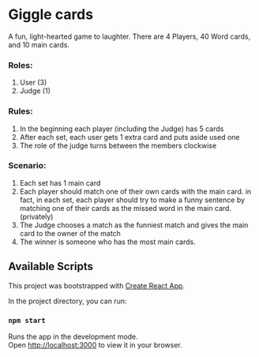 # Giggle cards

A fun, light-hearted game to laughter.
There are 4 Players, 40 Word cards, and 10 main cards. 

### Roles:
1. User (3)
2. Judge (1)

### Rules:
1. In the beginning each player (including the Judge) has 5 cards
2. After each set, each user gets 1 extra card and puts aside used one
3. The role of the judge turns between the members clockwise

### Scenario:
1. Each set has 1 main card
2. Each player should match one of their own cards with the main card. in fact, in each set, each player should try to make a funny sentence by matching one of their cards as the missed word in the main card. (privately)
3. The Judge chooses a match as the funniest match and gives the main card to the owner of the match
4. The winner is someone who has the most main cards.

## Available Scripts

This project was bootstrapped with [Create React App](https://github.com/facebook/create-react-app).

In the project directory, you can run:

### `npm start`

Runs the app in the development mode.\
Open [http://localhost:3000](http://localhost:3000) to view it in your browser.